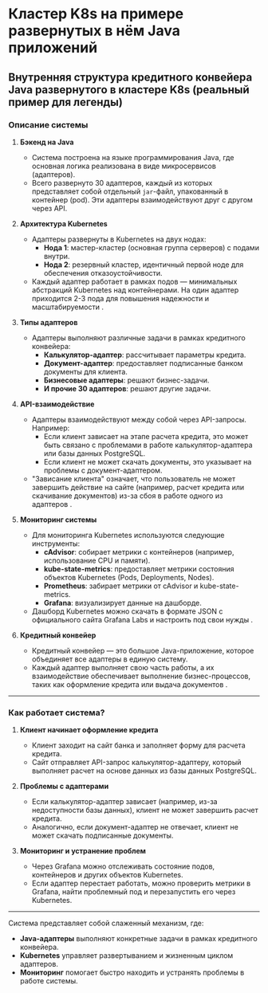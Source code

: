 # Кластер K8s на примере развернутых в нём Java приложений

## **Внутренняя структура кредитного конвейера Java развернутого в кластере K8s (реальный пример для легенды)**

### **Описание системы**

1. **Бэкенд на Java**  
   - Система построена на языке программирования Java, где основная логика реализована в виде микросервисов (адаптеров).  
   - Всего развернуто 30 адаптеров, каждый из которых представляет собой отдельный `jar`-файл, упакованный в контейнер (pod). Эти адаптеры взаимодействуют друг с другом через API.  

2. **Архитектура Kubernetes**  
   - Адаптеры развернуты в Kubernetes на двух нодах:  
     - **Нода 1**: мастер-кластер (основная группа серверов) с подами внутри.  
     - **Нода 2**: резервный кластер, идентичный первой ноде для обеспечения отказоустойчивости.  
   - Каждый адаптер работает в рамках подов — минимальных абстракций Kubernetes над контейнерами. На один адаптер приходится 2-3 пода для повышения надежности и масштабируемости .  

3. **Типы адаптеров**  
   - Адаптеры выполняют различные задачи в рамках кредитного конвейера:  
     - **Калькулятор-адаптер**: рассчитывает параметры кредита.  
     - **Документ-адаптер**: предоставляет подписанные банком документы для клиента.  
     - **Бизнесовые адаптеры**: решают бизнес-задачи.
     - **И прочие 30 адаптеров**: решают другие задачи.  

4. **API-взаимодействие**  
   - Адаптеры взаимодействуют между собой через API-запросы. Например:  
     - Если клиент зависает на этапе расчета кредита, это может быть связано с проблемами в работе калькулятор-адаптера или базы данных PostgreSQL.  
     - Если клиент не может скачать документы, это указывает на проблемы с документ-адаптером.  
   - "Зависание клиента" означает, что пользователь не может завершить действие на сайте (например, расчет кредита или скачивание документов) из-за сбоя в работе одного из адаптеров .  

5. **Мониторинг системы**  
   - Для мониторинга Kubernetes используются следующие инструменты:  
     - **cAdvisor**: собирает метрики с контейнеров (например, использование CPU и памяти).  
     - **kube-state-metrics**: предоставляет метрики состояния объектов Kubernetes (Pods, Deployments, Nodes).  
     - **Prometheus**: забирает метрики от cAdvisor и kube-state-metrics.  
     - **Grafana**: визуализирует данные на дашборде.  
   - Дашборд Kubernetes можно скачать в формате JSON с официального сайта Grafana Labs и настроить под свои нужды .  

6. **Кредитный конвейер**  
   - Кредитный конвейер — это большое Java-приложение, которое объединяет все адаптеры в единую систему.  
   - Каждый адаптер выполняет свою часть работы, а их взаимодействие обеспечивает выполнение бизнес-процессов, таких как оформление кредита или выдача документов .  

---

### **Как работает система?**

1. **Клиент начинает оформление кредита**  
   - Клиент заходит на сайт банка и заполняет форму для расчета кредита.  
   - Сайт отправляет API-запрос калькулятор-адаптеру, который выполняет расчет на основе данных из базы данных PostgreSQL.  

2. **Проблемы с адаптерами**  
   - Если калькулятор-адаптер зависает (например, из-за недоступности базы данных), клиент не может завершить расчет кредита.  
   - Аналогично, если документ-адаптер не отвечает, клиент не может скачать подписанные документы.  

3. **Мониторинг и устранение проблем**  
   - Через Grafana можно отслеживать состояние подов, контейнеров и других объектов Kubernetes.  
   - Если адаптер перестает работать, можно проверить метрики в Grafana, найти проблемный под и перезапустить его через Kubernetes.  

---

Система представляет собой слаженный механизм, где:  
- **Java-адаптеры** выполняют конкретные задачи в рамках кредитного конвейера.  
- **Kubernetes** управляет развертыванием и жизненным циклом адаптеров.  
- **Мониторинг** помогает быстро находить и устранять проблемы в работе системы.  
